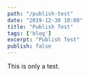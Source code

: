 ```yaml
---
path: "/publish-test"
date: "2019-12-30 10:00"
title: "Publish Test"
tags: ['blog']
excerpt: "Publish Test"
publish: false
---
```


This is only a test.
